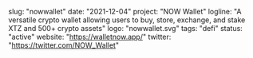 slug: "nowwallet"
date: "2021-12-04"
project: "NOW Wallet"
logline: "A versatile crypto wallet allowing users to buy, store, exchange, and stake XTZ and 500+ crypto assets"
logo: "nowwallet.svg"
tags: "defi"
status: "active"
website: "https://walletnow.app/"
twitter: "https://twitter.com/NOW_Wallet"

